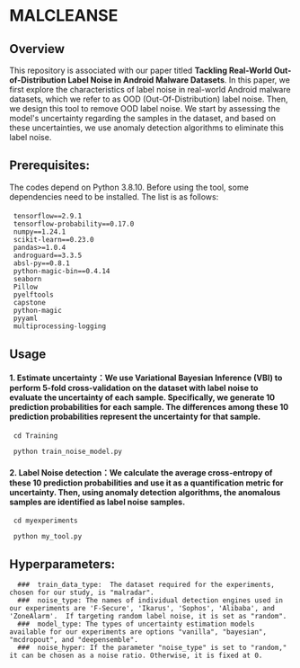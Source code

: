 # MALCLEANSE

## Overview
This repository is associated with our paper titled **Tackling Real-World Out-of-Distribution Label Noise in Android Malware Datasets**.
In this paper, we first explore the characteristics of label noise in real-world Android malware datasets, which we refer to as OOD (Out-Of-Distribution) label noise. Then, we design this tool to remove OOD label noise. We start by assessing the model's uncertainty regarding the samples in the dataset, and based on these uncertainties, we use anomaly detection algorithms to eliminate this label noise.

## Prerequisites:
The codes depend on Python 3.8.10. Before using the tool, some dependencies need to be installed. The list is as follows:
#### 
     tensorflow==2.9.1
     tensorflow-probability==0.17.0
     numpy==1.24.1
     scikit-learn==0.23.0
     pandas>=1.0.4
     androguard==3.3.5
     absl-py==0.8.1
     python-magic-bin==0.4.14
     seaborn
     Pillow
     pyelftools
     capstone
     python-magic
     pyyaml
     multiprocessing-logging

##  Usage
#### 1. Estimate uncertainty：We use Variational Bayesian Inference (VBI) to perform 5-fold cross-validation on the dataset with label noise to evaluate the uncertainty of each sample. Specifically, we generate 10 prediction probabilities for each sample. The differences among these 10 prediction probabilities represent the uncertainty for that sample.

     cd Training 

     python train_noise_model.py 


#### 2. Label Noise detection：We calculate the average cross-entropy of these 10 prediction probabilities and use it as a quantification metric for uncertainty. Then, using anomaly detection algorithms, the anomalous samples are identified as label noise samples.

     cd myexperiments

     python my_tool.py 

## Hyperparameters:
      
      ###  train_data_type:  The dataset required for the experiments, chosen for our study, is "malradar".
      ###  noise_type: The names of individual detection engines used in our experiments are 'F-Secure', 'Ikarus', 'Sophos', 'Alibaba', and 'ZoneAlarm'.  If targeting random label noise, it is set as "random".
      ###  model_type: The types of uncertainty estimation models available for our experiments are options "vanilla", "bayesian", "mcdropout", and "deepensemble".
      ###  noise_hyper: If the parameter "noise_type" is set to "random," it can be chosen as a noise ratio. Otherwise, it is fixed at 0.
